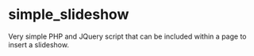 # simple_slideshow
Very simple PHP and JQuery script that can be included within a page to insert a slideshow.
